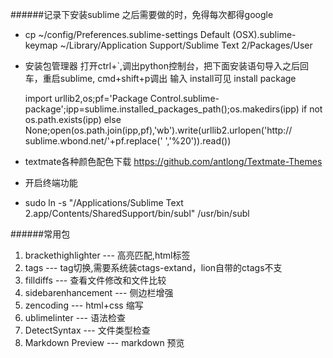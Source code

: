 ######记录下安装sublime 之后需要做的时，免得每次都得google

- cp ~/config/Preferences.sublime-settings Default (OSX).sublime-keymap ~/Library/Application Support/Sublime Text 2/Packages/User
- 安装包管理器 打开ctrl+`,调出python控制台，把下面安装语句导入之后回车，重启sublime, cmd+shift+p调出 输入 install可见 install package

    import urllib2,os;pf='Package
    Control.sublime-package';ipp=sublime.installed_packages_path();os.makedirs(ipp) if not 	os.path.exists(ipp) else 					None;open(os.path.join(ipp,pf),'wb').write(urllib2.urlopen('http://	sublime.wbond.net/'+pf.replace(' ','%20')).read())
   
- textmate各种颜色配色下载 https://github.com/antlong/Textmate-Themes
- 开启终端功能
- 
    sudo ln -s "/Applications/Sublime Text 2.app/Contents/SharedSupport/bin/subl" /usr/bin/subl


######常用包
1. brackethighlighter --- 高亮匹配,html标签
2. tags --- tag切换,需要系统装ctags-extand，lion自带的ctags不支
3. filldiffs --- 查看文件修改和文件比较
4. sidebarenhancement --- 侧边栏增强
5. zencoding --- html+css 缩写
6. ublimelinter --- 语法检查
7. DetectSyntax --- 文件类型检查
8. Markdown Preview --- markdown 预览
